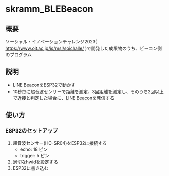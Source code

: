 # skramm_BLEBeacon

## 概要

ソーシャル・イノベーションチャレンジ2023( https://www.oit.ac.jp/is/msl/soichalle/ )で開発した成果物のうち、ビーコン側のプログラム

## 説明

- LINE BeaconをESP32で動かす
- 10秒毎に超音波センサーで距離を測定、3回距離を測定し、そのうち2回以上で近接と判定した場合に、LINE Beaconを発信する

## 使い方

### ESP32のセットアップ

1. 超音波センサー(HC-SR04)をESP32に接続する
    - echo: 18 ピン
    - trigger: 5 ピン
2. 適切なhwidを設定する
3. ESP32に書き込む